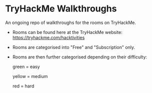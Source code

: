 # TryHackMe Walkthroughs
An ongoing repo of walkthroughs for the rooms on TryHackMe.

 - Rooms can be found here at the TryHackMe website: https://tryhackme.com/hacktivities

 - Rooms are categorised into "Free" and "Subscription" only. 

 - Rooms are then further categorised depending on their difficulty: 
 
     green   =  easy 

     yellow  =  medium

     red     =  hard 
